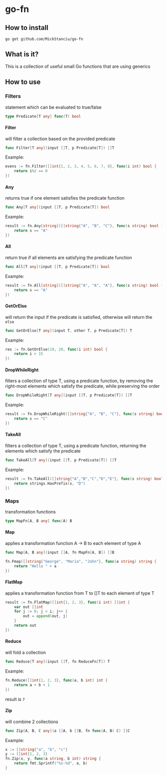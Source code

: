 # go-fn

## How to install
`go get github.com/MickStanciu/go-fn`

## What is it?
This is a collection of useful small Go functions that are using generics

## How to use
### Filters
statement which can be evaluated to true/false
```go
type Predicate[T any] func(T) bool
```

#### Filter
will filter a collection based on the provided predicate
```go
func Filter[T any](input []T, p Predicate[T]) []T
```

Example:
```go
evens := fn.Filter([]int{1, 2, 3, 4, 5, 6, 7, 8}, func(i int) bool {
    return i%2 == 0
})
```

#### Any
returns true if one element satisfies the predicate function
```go
func Any[T any](input []T, p Predicate[T]) bool
```

Example:
```go
result := fn.Any[string]([]string{"A", "B", "C"}, func(s string) bool {
    return s == "A"
})
```

#### All
return true if all elements are satisfying the predicate function
```go
func All[T any](input []T, p Predicate[T]) bool
```

Example:
```go
result := fn.All[string]([]string{"A", "A", "A"}, func(s string) bool {
    return s == "A"
})
```

#### GetOrElse
will return the input if the predicate is satisfied, otherwise will return the `else`
```go
func GetOrElse[T any](input T, other T, p Predicate[T]) T
```

Example:
```go
res := fn.GetOrElse(10, 20, func(i int) bool {
    return i > 15
})
```

#### DropWhileRight
filters a collection of type T, using a predicate function, by removing the right-most elements which satisfy the predicate, while preserving the order

```go
func DropWhileRight[T any](input []T, p Predicate[T]) []T
```

Example: 
```go
result := fn.DropWhileRight([]string{"A", "B", "C"}, func(s string) bool {
    return s == "C"
})
```

#### TakeAll
filters a collection of type T, using a predicate function, returning the elements which satisfy the predicate

```go
func TakeAll[T any](input []T, p Predicate[T]) []T
```

Example:
```go
result := fn.TakeAll([]string{"A","B","C","D","E"}, func(s string) bool {
    return strings.HasPrefix(s, "D")
})
```

### Maps
transformation functions
```go
type MapFn[A, B any] func(A) B
````

#### Map
applies a transformation function A -> B to each element of type A
```go
func Map[A, B any](input []A, fn MapFn[A, B]) []B
```

```go
fn.Fmap([]string{"George", "Maria", "John"}, func(a string) string {
    return "Hello " + a 
})
```

#### FlatMap
applies a transformation function from T to []T to each element of type T
```go
result := fn.FlatMap([]int{1, 2, 3}, func(i int) []int {
    var out []int
    for j := 0; j < i; j++ {
        out = append(out, j)
    }
    return out
})
```

#### Reduce
will fold a collection
```go
func Reduce[T any](input []T, fn ReduceFn[T]) T
```

Example:
```go
fn.Reduce([]int{1, 2, 3}, func(a, b int) int {
    return a + b + 1
})
```
result is `7`


#### Zip
will combine 2 collections
```go
func Zip[A, B, C any](a []A, b []B, fn func(A, B) C) []C
```

Example:
```go
x := []string{"a", "b", "c"}
y := []int{1, 2, 3}
fn.Zip(x, y, func(a string, b int) string {
    return fmt.Sprintf("%s-%d", a, b)
}
```